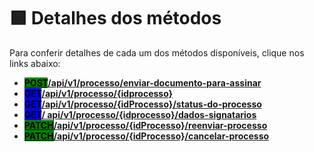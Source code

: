 # 🟪 Detalhes dos métodos

Para conferir detalhes de cada um dos métodos disponíveis, clique nos links abaixo:

* [<mark style="background-color:green;">**POST**</mark>**/api​/v1​/processo​/enviar-documento-para-assinar**](detalhes-dos-metodos/post-api-v1-processo-enviar-documento-para-assinar.md)  &#x20;
* [<mark style="background-color:blue;">**GET**</mark>**​/api​/v1​/processo​/{idprocesso}**](detalhes-dos-metodos/get-api-v1-processo-idprocesso.md)
* [<mark style="background-color:blue;">**GET**</mark>**/api/v1/processo/{idProcesso}/status-do-processo**](detalhes-dos-metodos/get-api-v1-processo-idprocesso-status-do-processo.md)
* [<mark style="background-color:blue;">**GET**</mark>**/ api/v1/processo/{idprocesso}/dados-signatarios**](detalhes-dos-metodos/get-api-v1-processo-idprocesso-dados-signatarios.md)
* [<mark style="background-color:green;">**PATCH**</mark>**/api/v1/processo/{idProcesso}/reenviar-processo**](detalhes-dos-metodos/patch-api-v1-processo-idprocesso-reenviar-processo.md)
* [<mark style="background-color:green;">**PATCH**</mark>**/api/v1/processo/{idProcesso}/cancelar-processo**](detalhes-dos-metodos/patch-api-v1-processo-idprocesso-cancelar-processo.md)



